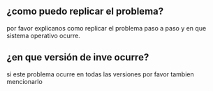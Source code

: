 ## ¿como puedo replicar el problema?
por favor explicanos como replicar el problema paso a paso y en que sistema operativo ocurre.
## ¿en que versión de inve ocurre?
si este problema ocurre en todas las versiones por favor tambien mencionarlo
